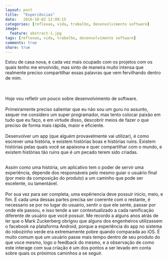 ```yaml
---
layout: post
title:  "Experiências"
date:   2016-10-02 12:09:15
categories: [reflexao, vida, trabalho, desenvolvimento software]
image:
  feature: abstract-1.jpg
tags: [reflexao, vida, trabalho, desenvolvimento software]
comments: true
share: true
---
```

Estou de casa nova, e cada vez mais ocupado com os projetos com os quais tenho me envolvido, mas sinto de maneira muito intensa que realmente preciso compartilhar essas palavras que vem fervilhando dentro de mim.<br/>
<br/>
<!-- more -->
<br/>
Hoje vou refletir um pouco sobre desenvolvimento de software.<br/>
<br/>
Primeiramente preciso salientar que eu não sou um guru no assunto, sequer me considero um super programador, mas tento colocar paixão em tudo que eu faço, e em virtude disso, descobrir meios de fazer o que preciso de forma mais rápida, maior e eficiente.<br/>
<br/>
Desenvolver um app (que alguém provavelmente vai utilizar), é como escrever uma história, e existem histórias boas e histórias ruins. Existem histórias pelas quais você se apaixona e quer compartilhar com o mundo, e existem histórias tão ruins que é um pecado terem sido criadas.<br/>

<br/>Assim como uma história, um aplicativo tem o poder de servir uma experiência, depende dos responsáveis pelo mesmo guiar o usuário final (por meio da composição do produto) a um caminho que pode ser excelente, ou lamentável.<br/>
<br/>
Por sua vez para ser completa, uma expêriencia deve possuir inicio, meio, e fim. E cada uma dessas partes precisa ser coerente com o restante, é necessario se por no lugar do usuario, sentir o que ele sente, passar por onde ele passou, e isso tende a ser contextualizado a cada ramificação diferente de usuário que você possuir. Me recordo a alguns anos atrás de ler que o Mark Zuckerberg obrigou que alguns dos engenheiros utilizassem o facebook na plataforma Android, porque a experiência do app no sistema do robozinho verde era extremamente pobre quando comparada ao iOS. É muito comum que um usuário passe mais tempo dentro de seu produto do que voce mesmo, logo o feedback do mesmo, e a observação de como este interage com sua criação é um dos pontos a ser levado em conta sobre quais os próximos caminhos a se seguir.
